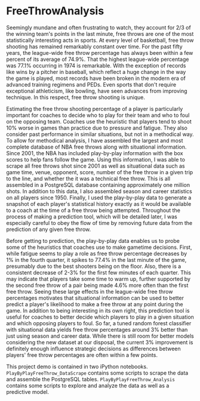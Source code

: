 # FreeThrowAnalysis
Seemingly mundane and often frustrating to watch, they account for 2/3 of the winning team's points in the last minute, free throws are one of the most statistically interesting acts in sports. At every level of basketball, free throw shooting has remained remarkably constant over time. For the past fifty years, the league-wide free throw percentage has always been within a few percent of its average of 74.9%. That the highest league-wide percentage was 77.1% occurring in 1974 is remarkable. With the exception of records like wins by a pitcher in baseball, which reflect a huge change in the way the game is played, most records have been broken in the modern era of advanced training regimens and PEDs. Even sports that don't require exceptional athleticism, like bowling, have seen advances from improving technique. In this respect, free throw shooting is unique.


Estimating the free throw shooting percentage of a player is particularly important for coaches to decide who to play for their team and who to foul on the opposing team. Coaches use the heuristic that players tend to shoot 10% worse in games than practice due to pressure and fatigue. They also consider past performance in similar situations, but not in a methodical way. To allow for methodical analysis, I have assembled the largest and most complete database of NBA free throws along with situational information. Since 2001, the NBA has included play-by-play information with the box scores to help fans follow the game. Using this information, I was able to scrape all free throws shot since 2001 as well as situational data such as game time, venue, opponent, score, number of the free throw in a given trip to the line, and whether the it was a technical free throw. This is all assembled in a PostgreSQL database containing approximately one million shots. In addition to this data, I also assembled season and career statistics on all players since 1950. Finally, I used the play-by-play data to generate a snapshot of each player's statistical history exactly as it would be available to a coach at the time of a free throw being attempted. Throughout the process of making a prediction tool, which will be detailed later, I was especially careful to obey the flow of time by removing future data from the prediction of any given free throw.


Before getting to prediction, the play-by-play data enables us to probe some of the heuristics that coaches use to make gametime decisions. First, while fatigue seems to play a role as free throw percentage decreases by 1% in the fourth quarter, it spikes to 77.4% in the last minute of the game, presumably due to the best shooters being on the floor. Also, there is a consistent decrease of 2-3% for the first few minutes of each quarter. This may indicate that players take some time to warm up, further supported by the second free throw of a pair being made 4.6% more often than the first free throw. Seeing these large effects in the league-wide free throw percentages motivates that situational information can be used to better predict a player's likelihood to make a free throw at any point during the game. In addition to being interesting in its own right, this prediction tool is useful for coaches to better decide which players to play in a given situation and which opposing players to foul. So far, a tuned random forest classifier with situational data yields free throw percentages around 3% better than just using season and career data. While there is still room for better models considering the new dataset at our disposal, the current 3% improvement is definitely enough influence strategic decisions as differences between players' free throw percentages are often within a few points.


This project demo is contained in two iPython notebooks. `PlayByPlayFreeThrow_DataScrape` contains some scripts to scrape the data and assemble the PostgreSQL tables. `PlayByPlayFreeThrow_Analysis` contains some scripts to explore and analyze the data as well as a predictive model.
